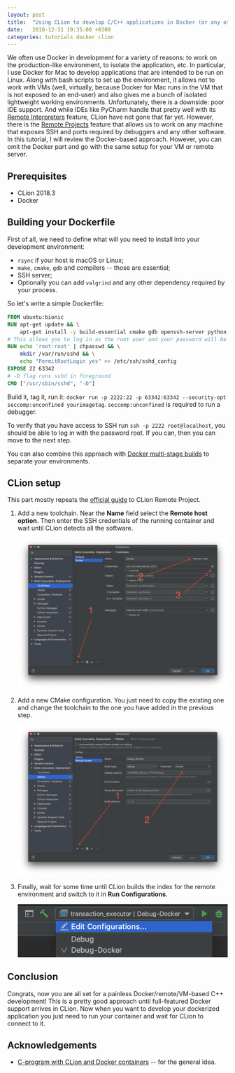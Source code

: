 ```yaml
---
layout: post
title:  "Using CLion to develop C/C++ applications in Docker (or any other remote development)"
date:   2018-12-31 19:35:00 +0300
categories: tutorials docker clion
---
```


We often use Docker in development for a variety of reasons: to work on the
production-like environment, to isolate the application, etc. In particular, I
use Docker for Mac to develop applications that are intended to be run on Linux.
Along with bash scripts to set up the environment, it allows not to work with
VMs (well, virtually, because Docker for Mac runs in the VM that is not exposed
to an end-user) and also gives me a bunch of isolated lightweight working
environments. Unfortunately, there is a downside: poor IDE support. And while
IDEs like PyCharm handle that pretty well with its [Remote Interpreters][1]
feature, CLion have not gone that far yet. However, there is the [Remote
Projects][2] feature that allows us to work on any machine that exposes SSH and
ports required by debuggers and any other software. In this tutorial, I will
review the Docker-based approach. However, you can omit the Docker part and go
with the same setup for your VM or remote server.

## Prerequisites

- CLion 2018.3
- Docker

## Building your Dockerfile

First of all, we need to define what will you need to install into your
development environment:

- `rsync` if your host is macOS or Linux;
- `make`, `cmake`, `gdb` and compilers -- those are essential;
- SSH server;
- Optionally you can add `valgrind` and any other dependency required by your
  process.

So let's write a simple Dockerfile:

```dockerfile
FROM ubuntu:bionic
RUN apt-get update && \
    apt-get install -y build-essential cmake gdb openssh-server python
# This allows you to log in as the root user and your password will be `root`
RUN echo 'root:root' | chpasswd && \
    mkdir /var/run/sshd && \
    echo "PermitRootLogin yes" >> /etc/ssh/sshd_config
EXPOSE 22 63342
# -D flag runs sshd in foreground
CMD ["/usr/sbin/sshd", "-D"]
```

Build it, tag it, run it:
`docker run -p 2222:22 -p 63342:63342 --security-opt seccomp:unconfined yourimagetag`.
`seccomp:unconfined` is required to run a debugger.

To verify that you have access to SSH run `ssh -p 2222 root@localhost`, you
should be able to log in with the password root. If you can, then you can move
to the next step.

You can also combine this approach with [Docker multi-stage builds][4] to
separate your environments.

## CLion setup

This part mostly repeats the [official guide][2] to CLion Remote Project.

1. Add a new toolchain. Near the **Name** field select the
   **Remote host option**. Then enter the SSH credentials of the running
   container and wait until CLion detects all the software.

   ![CLion remote toolchain setup][image-1]
1. Add a new CMake configuration. You just need to copy the existing one and
   change the toolchain to the one you have added in the previous step.

   ![CLion custom toolchain configuration][image-2]
1. Finally, wait for some time until CLion builds the index for the remote
   environment and switch to it in **Run Configurations**.

   ![Selecting the appropriate run configration][image-4]

## Conclusion

Congrats, now you are all set for a painless Docker/remote/VM-based C++
development! This is a pretty good approach until full-featured Docker
support arrives in CLion. Now when you want to develop your dockerized
application you just need to run your container and wait for CLion to connect to
it.

## Acknowledgements

- [C-program with CLion and Docker containers][3] -- for the general idea.

[1]: https://www.jetbrains.com/help/pycharm/using-docker-as-a-remote-interpreter.html
[2]: https://www.jetbrains.com/help/clion/remote-projects-support.html
[3]: http://ebagdasa.me/2017-01-20/docker-clion-debugging/
[4]: https://docs.docker.com/develop/develop-images/multistage-build/
[image-1]: /assets/2018-12-31-clion-and-docker-image-1.png
[image-2]: /assets/2018-12-31-clion-and-docker-image-2.png
[image-4]: /assets/2018-12-31-clion-and-docker-image-4.png
